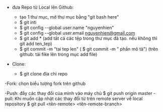 - đưa Repo từ Local lên Github: 
   + tạo 1 thư mục, mở thư mục bằng "git bash here"
   + $ git inti
   + $ git config --global user.name "nguyenhien"
   + $ git config --global user.email nguyenhien@gmail.com
   + $ git add * (add tất cả các tệp trong thư mục đã tạo. nếu không thì git add ten_tep)
   + $ git commit -m "tai tep len"  ( $ git commit -m " phần mô tả")
  (trên github: tải fike lên trong mục add file)

- Clone:
  + $ git clone địa chỉ repo

-Fork: chọn biểu tượng fork trên github

-Push: đẩy các thay đổi của mình vào máy chủ
    $ git push origin master
-pull: Khi muốn cập nhật các thay đổi từ trên remote server về local repository
   $ git pull <tên-remote> <tên-remote-branch>
